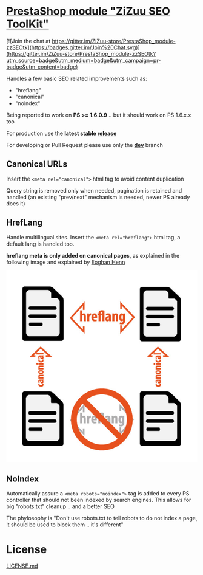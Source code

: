 # [PrestaShop module "ZiZuu SEO ToolKit"](https://github.com/ZiZuu-store/PrestaShop_module-zzSEOtk)

[![Join the chat at https://gitter.im/ZiZuu-store/PrestaShop_module-zzSEOtk](https://badges.gitter.im/Join%20Chat.svg)](https://gitter.im/ZiZuu-store/PrestaShop_module-zzSEOtk?utm_source=badge&utm_medium=badge&utm_campaign=pr-badge&utm_content=badge)

Handles a few basic SEO related improvements such as:
* "hreflang"
* "canonical"
* "noindex"

Being reported to work on **PS >= 1.6.0.9** .. but it should work on PS 1.6.x.x too

For production use the **latest stable [release](https://github.com/ZiZuu-store/PrestaShop_module-zzSEOtk/releases/)**

For developing or Pull Request please use only the **[dev](https://github.com/ZiZuu-store/PrestaShop_module-zzSEOtk/tree/dev)** branch


## Canonical URLs

Insert the `<meta rel="canonical">` html tag to avoid content duplication

Query string is removed only when needed, pagination is retained and handled (an existing "prev/next" mechanism is needed, newer PS already does it)

## HrefLang

Handle multilingual sites.
Insert the `<meta rel="hreflang">` html tag, a default lang is handled too.

**hreflang meta is only added on canonical pages**, as explained in the following image and explained by [Eoghan Henn](http://www.rebelytics.com/hreflang-canonical/)

<img src="./hreflang-canonical-image.jpg">

## NoIndex

Automatically assure a `<meta robots="noindex">` tag is added to every PS controller that should not been indexed by search engines.
This allows for big "robots.txt" cleanup .. and a better SEO 

The phylosophy is "Don't use robots.txt to tell robots to do not index a page, it should be used to block them .. it's different"

# License

[LICENSE.md](LICENSE.md)
